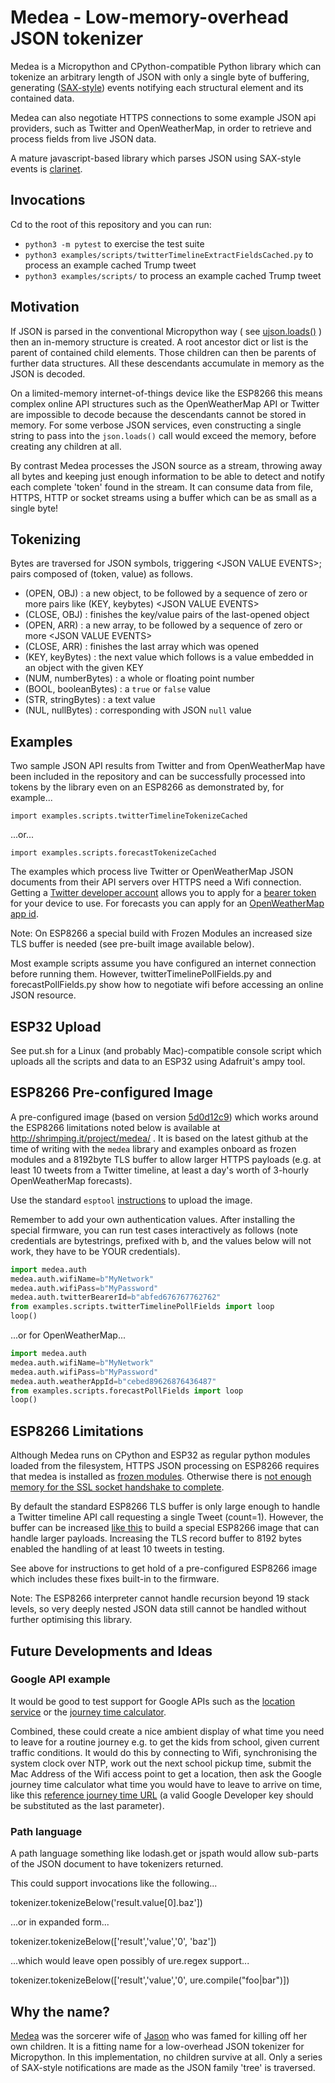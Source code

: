 # Medea - Low-memory-overhead JSON tokenizer

Medea is a Micropython and CPython-compatible Python library which can tokenize an arbitrary length of JSON with only a single byte of buffering, generating ([SAX-style](https://en.wikipedia.org/wiki/Simple_API_for_XML)) events notifying each structural element and its contained data. 

Medea can also negotiate HTTPS connections to some example JSON api providers, such as Twitter and OpenWeatherMap, in order to retrieve and process fields from live JSON data.

A mature javascript-based library which parses JSON using SAX-style events is [clarinet](https://github.com/dscape/clarinet).

## Invocations

Cd to the root of this repository and you can run:

* `python3 -m pytest` to exercise the test suite
* `python3 examples/scripts/twitterTimelineExtractFieldsCached.py` to process an example cached Trump tweet
* `python3 examples/scripts/` to process an example cached Trump tweet

## Motivation

If JSON is parsed in the conventional Micropython way ( see [ujson.loads()](https://docs.micropython.org/en/latest/esp8266/library/ujson.html#ujson.loads) ) then an in-memory structure is created. A root ancestor dict or list is the parent of contained child elements. Those children can then be parents of further data structures. All these descendants accumulate in memory as the JSON is decoded.

On a limited-memory internet-of-things device like the ESP8266 this means complex online API structures such as the OpenWeatherMap API or Twitter are impossible to decode because the descendants cannot be stored in memory. For some verbose JSON services, even constructing a single string to pass into the ```json.loads()``` call would exceed the memory, before creating any children at all.

By contrast Medea processes the JSON source as a stream, throwing away all bytes and keeping just enough information to be able to detect and notify each complete 'token' found in the stream.  It can consume data from file, HTTPS, HTTP or socket streams using a buffer which can be as small as a single byte!

## Tokenizing

Bytes are traversed for JSON symbols, triggering \<JSON VALUE EVENTS>; pairs composed of (token, value) as follows.
  * (OPEN, OBJ)            : a new object, to be followed by a sequence of zero or more pairs like (KEY, keybytes) \<JSON VALUE EVENTS>
  * (CLOSE, OBJ)           : finishes the key/value pairs of the last-opened object
  * (OPEN, ARR)            : a new array, to be followed by a sequence of zero or more \<JSON VALUE EVENTS>
  * (CLOSE, ARR)           : finishes the last array which was opened
  * (KEY, keyBytes)        : the next value which follows is a value embedded in an object with the given KEY
  * (NUM, numberBytes)     : a whole or floating point number
  * (BOOL, booleanBytes)   : a `true` or `false` value
  * (STR, stringBytes)     : a text value
  * (NUL, nullBytes)       : corresponding with JSON `null` value

## Examples

Two sample JSON API results from Twitter and from OpenWeatherMap have been included in the repository and can be successfully processed into tokens by the library even on an ESP8266 as demonstrated by, for example...

```
import examples.scripts.twitterTimelineTokenizeCached
```

...or...

```
import examples.scripts.forecastTokenizeCached
```

The examples which process live Twitter or OpenWeatherMap JSON documents from their API servers over HTTPS need a Wifi connection. Getting a [Twitter developer account](https://apps.twitter.com/) allows you to apply for a [bearer token](https://www.npmjs.com/package/get-twitter-bearer-token) for your device to use. For forecasts you can apply for an [OpenWeatherMap app id](https://openweathermap.org/appid). 

Note: On ESP8266 a special build with Frozen Modules an increased size TLS buffer is needed (see pre-built image available below). 

Most example scripts assume you have configured an internet connection before running them. However, twitterTimelinePollFields.py and forecastPollFields.py show how to negotiate wifi before accessing an online JSON resource. 

## ESP32 Upload

See put.sh for a Linux (and probably Mac)-compatible console script which uploads all the scripts and data to an ESP32 using Adafruit's ampy tool.


## ESP8266 Pre-configured Image

A pre-configured image (based on version [5d0d12c9](https://github.com/ShrimpingIt/medea/tree/5d0d12c9e25965c26c06c7a3d223ab4aa80f05a0)) which works around the ESP8266 limitations noted below is available at http://shrimping.it/project/medea/ . It is based on the latest github at the time of writing with the `medea` library and examples onboard as frozen modules and a 8192byte TLS buffer to allow larger HTTPS payloads (e.g. at least 10 tweets from a Twitter timeline, at least a day's worth of 3-hourly OpenWeatherMap forecasts).

Use the standard `esptool` [instructions](https://docs.micropython.org/en/latest/esp8266/esp8266/tutorial/intro.html) to upload the image.

Remember to add your own authentication values. After installing the special firmware, you can run test cases interactively as follows (note credentials are bytestrings, prefixed with b, and the values below will not work, they have to be YOUR credentials). 

```python
import medea.auth
medea.auth.wifiName=b"MyNetwork"
medea.auth.wifiPass=b"MyPassword"
medea.auth.twitterBearerId=b"abfed676767762762"
from examples.scripts.twitterTimelinePollFields import loop
loop()
```

...or for OpenWeatherMap...

```python
import medea.auth
medea.auth.wifiName=b"MyNetwork"
medea.auth.wifiPass=b"MyPassword"
medea.auth.weatherAppId=b"cebed89626876436487"
from examples.scripts.forecastPollFields import loop
loop()
```


## ESP8266 Limitations

Although Medea runs on CPython and ESP32 as regular python modules loaded from the filesystem, HTTPS JSON processing on ESP8266 requires that medea is installed as [frozen modules](http://docs.micropython.org/en/v1.9.3/unix/reference/constrained.html). Otherwise there is [not enough memory for the SSL socket handshake to complete](https://forum.micropython.org/viewtopic.php?f=2&t=4356#p25465). 

By default the standard ESP8266 TLS buffer is only large enough to handle a Twitter timeline API call requesting a single Tweet (count=1). However, the buffer can be increased [like this](https://github.com/micropython/micropython/commit/a47b8711316a4901bc81e1c46ce50de00207c47f) to build a special ESP8266 image that can handle larger payloads. Increasing the TLS record buffer to 8192 bytes enabled the handling of at least 10 tweets in testing.

See above for instructions to get hold of a pre-configured ESP8266 image which includes these fixes built-in to the firmware.

Note: The ESP8266 interpreter cannot handle recursion beyond 19 stack levels, so very deeply nested JSON data still cannot be handled without further optimising this library.

## Future Developments and Ideas

### Google API example

It would be good to test support for Google APIs such as the [location service](https://developers.google.com/maps/documentation/geolocation/intro) or the [journey time calculator](https://developers.google.com/maps/documentation/distance-matrix/start).

Combined, these could create a nice ambient display of what time you need to leave for a routine journey e.g. to get the kids from school, given current traffic conditions. It would do this by connecting to Wifi, synchronising the system clock over NTP, work out the next school pickup time, submit the Mac Address of the Wifi access point to get a location, then ask the Google journey time calculator what time you would have to leave to arrive on time, like this [reference journey time URL](https://maps.googleapis.com/maps/api/distancematrix/json?units=imperial&origins=LA31RX,UK&destinations=Lancaster%20University,UK&mode=driving&arrival_time=1519558015&key=AIsEkfaskjhfB1CoENBmC8bVy-LWqkFswmS0Js9w32CK0) (a valid Google Developer key should be substituted as the last parameter). 

### Path language

A path language something like lodash.get or jspath would allow sub-parts of the JSON document to have tokenizers returned.

This could support invocations like the following...

tokenizer.tokenizeBelow('result.value[0].baz'])

...or in expanded form...

tokenizer.tokenizeBelow(['result','value','0', 'baz'])

...which would leave open possibly of ure.regex support...

tokenizer.tokenizeBelow(['result','value','0', ure.compile("foo|bar")])


## Why the name?

[Medea](https://en.wikipedia.org/wiki/Medea) was the sorcerer wife of [Jason](https://en.wikipedia.org/wiki/Jason) who was famed for killing off her own children. It is a fitting name for a low-overhead JSON tokenizer for Micropython. In this implementation, no children survive at all. Only a series of SAX-style notifications are made as the JSON family 'tree' is traversed.
